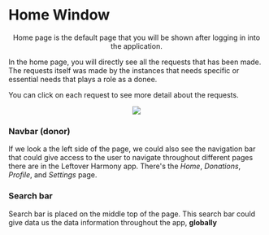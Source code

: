 # Home Window

<p align="center">
    Home page is the default page that you will be shown after logging in into the application.
</p>

In the home page, you will directly see all the requests that has been made. The requests itself was made by the instances that needs specific or essential needs that plays a role as a donee. 

You can click on each request to see more detail about the requests.

<p align="center">
    <img src="../../../images/window_home_page.png"/>
</p>



### Navbar (donor)
If we look a the left side of the page, we could also see the navigation bar that could give access to the user to navigate throughout different pages there are in the Leftover Harmony app. There's the *Home*, *Donations*, *Profile*, and *Settings* page. 



### Search bar
Search bar is placed on the middle top of the page. This search bar could give data us the data information throughout the app, **globally**